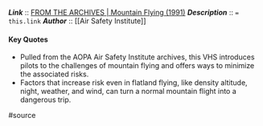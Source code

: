 ***Link***      :: [FROM THE ARCHIVES | Mountain Flying (1991)](https://www.youtube.com/watch?v=ZJxjFjk4Hlc)
***Description***      :: `= this.link`
***Author*** :: [[Air Safety Institute]]

#### Key Quotes
* Pulled from the AOPA Air Safety Institute archives, this VHS introduces pilots to the challenges of mountain flying and offers ways to minimize the associated risks.
* Factors that increase risk even in flatland flying, like density altitude, night, weather, and wind, can turn a normal mountain flight into a dangerous trip.

#source